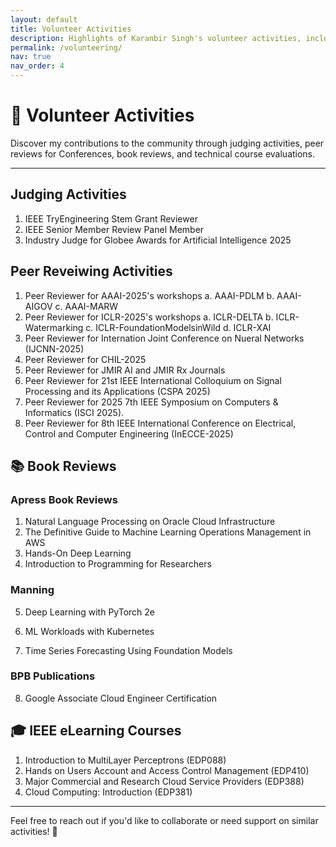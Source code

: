 ```yaml
---
layout: default
title: Volunteer Activities
description: Highlights of Karanbir Singh's volunteer activities, including judging and book review contributions.
permalink: /volunteering/
nav: true
nav_order: 4
---
```


# 🌟 Volunteer Activities

Discover my contributions to the community through judging activities, peer reviews for Conferences, book reviews, and technical course evaluations.

---
## Judging Activities
1. IEEE TryEngineering Stem Grant Reviewer
2. IEEE Senior Member Review Panel Member
3. Industry Judge for Globee Awards for Artificial Intelligence 2025

## Peer Reveiwing Activities
1. Peer Reviewer for AAAI-2025's workshops
    a. AAAI-PDLM
    b. AAAI-AIGOV
    c. AAAI-MARW
2. Peer Reviewer for ICLR-2025's workshops
    a. ICLR-DELTA
    b. ICLR-Watermarking
    c. ICLR-FoundationModelsinWild
    d. ICLR-XAI
3. Peer Reviewer for Internation Joint Conference on Nueral Networks (IJCNN-2025)
4. Peer Reviewer for CHIL-2025
5. Peer Reviewer for JMIR AI and JMIR Rx Journals
6. Peer Reviewer for 21st IEEE International Colloquium on Signal Processing and its Applications (CSPA 2025)
7. Peer Reviewer for 2025 7th IEEE Symposium on Computers & Informatics (ISCI 2025).
8. Peer Reviewer for 8th IEEE International Conference on Electrical, Control and Computer Engineering (InECCE-2025) 

## 📚 Book Reviews

### Apress Book Reviews
1. Natural Language Processing on Oracle Cloud Infrastructure
2. The Definitive Guide to Machine Learning Operations Management in AWS
3. Hands-On Deep Learning
4. Introduction to Programming for Researchers

### Manning
5. Deep Learning with PyTorch 2e

6. ML Workloads with Kubernetes

7. Time Series Forecasting Using Foundation Models

### BPB Publications
8. Google Associate Cloud Engineer Certification

## 🎓 IEEE eLearning Courses
1. Introduction to MultiLayer Perceptrons (EDP088)
2. Hands on Users Account and Access Control Management (EDP410)
3. Major Commercial and Research Cloud Service Providers (EDP388)
4. Cloud Computing: Introduction (EDP381)
---

Feel free to reach out if you'd like to collaborate or need support on similar activities! 🌟